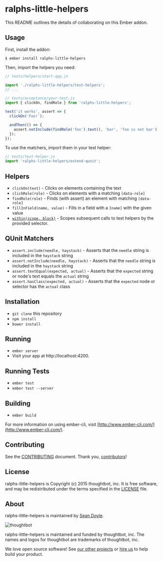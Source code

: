 # ralphs-little-helpers

This README outlines the details of collaborating on this Ember addon.

## Usage

First, install the addon:

    $ ember install ralphs-little-helpers

Then, import the helpers you need:

```js
// tests/helpers/start-app.js

import './ralphs-little-helpers/test-helpers';
// ...
```

```js
// tests/acceptance/your-test.js
import { clickOn, findRole } from 'ralphs-little-helpers';

test('it works', assert => {
  clickOn('Foo!');

  andThen(() => {
    assert.notInclude(findRole('foo').text(), 'bar', 'foo is not bar');
  });
});
```

To use the matchers, import them in your test helper:

```js
// tests/test-helper.js
import 'ralphs-little-helpers/extend-qunit';
```

## Helpers

* `clickOn(text)` - Clicks on elements containing the text
* `clickRole(role)` - Clicks on elements with a matching `[data-role]`
* `findRole(role)` - Finds (with assert) an element with matching `[data-role]`
* `fillInField(name, value)` - Fills in a field with a `[name]` with the given
  value
* [`within(scope, block)`][within] - Scopes subsequent calls to test helpers by
  the provided selector.

[within]: tests/acceptance/app-uses-helpers-test.js

## QUnit Matchers

* `assert.include(needle, haystack)` - Asserts that the `needle` string is
  included in the `haystack` string
* `assert.notInclude(needle, haystack)` - Asserts that the `needle` string is
  included in the `haystack` string
* `assert.textEqual(expected, actual)` - Asserts that the `expected` string or
  node's text equals the `actual` string
* `assert.hasClass(expected, actual)` - Asserts that the `expected` node or
  selector has the `actual` class

## Installation

* `git clone` this repository
* `npm install`
* `bower install`

## Running

* `ember server`
* Visit your app at http://localhost:4200.

## Running Tests

* `ember test`
* `ember test --server`

## Building

* `ember build`

For more information on using ember-cli, visit [http://www.ember-cli.com/](http://www.ember-cli.com/).

## Contributing

See the [CONTRIBUTING] document.
Thank you, [contributors]!

  [CONTRIBUTING]: CONTRIBUTING.md
  [contributors]: https://github.com/thoughtbot/ralphs-little-helpers/graphs/contributors

## License

ralphs-little-helpers is Copyright (c) 2015 thoughtbot, inc.
It is free software, and may be redistributed
under the terms specified in the [LICENSE] file.

  [LICENSE]: /LICENSE.md

## About

ralphs-little-helpers is maintained by [Sean Doyle][seanpdoyle].

![thoughtbot](https://thoughtbot.com/logo.png)

  [seanpdoyle]: https://github.com/seanpdoyle

ralphs-little-helpers is maintained and funded by thoughtbot, inc.
The names and logos for thoughtbot are trademarks of thoughtbot, inc.

We love open source software!
See [our other projects][community]
or [hire us][hire] to help build your product.

  [community]: https://thoughtbot.com/community?utm_source=github
  [hire]: https://thoughtbot.com/hire-us?utm_source=github
